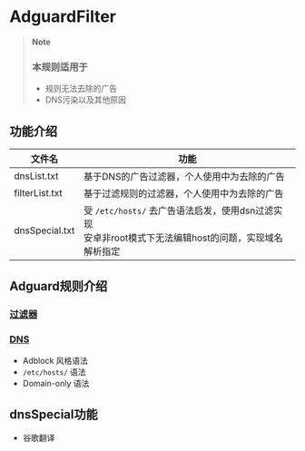 # AdguardFilter

> **Note**
> ### 本规则适用于
> - 规则无法去除的广告
> - DNS污染以及其他原因

## 功能介绍

|文件名|功能|
|-|-|
|dnsList.txt|基于DNS的广告过滤器，个人使用中为去除的广告|
|filterList.txt|基于过滤规则的过滤器，个人使用中为去除的广告|
|dnsSpecial.txt|受 `/etc/hosts/` 去广告语法启发，使用dsn过滤实现<br>安卓非root模式下无法编辑host的问题，实现域名<br>解析指定|

## Adguard规则介绍

### [过滤器](https://adguard.com/kb/zh-CN/general/ad-filtering/create-own-filters/)


### [DNS](https://adguardteam.github.io/KnowledgeBaseDNS/zh-CN/general/dns-filtering-syntax/)

- Adblock 风格语法
- `/etc/hosts/` 语法
- Domain-only 语法

## dnsSpecial功能
- 谷歌翻译
